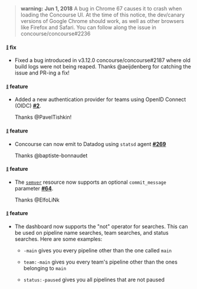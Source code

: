 > **warning:** **Jun 1, 2018** A bug in Chrome 67 causes it to crash when loading the Concourse UI. At the time of this notice, the dev/canary versions of Google Chrome should work, as well as other browsers like Firefox and Safari. You can follow along the issue in concourse/concourse#2236
> 
> 
#### <sub><sup><a name="v3130-note-1" href="#v3130-note-1">:link:</a></sup></sub> fix

* Fixed a bug introduced in v3.12.0 concourse/concourse#2187 where old build logs were not being reaped. Thanks @aeijdenberg for catching the issue and PR-ing a fix!
  
  
#### <sub><sup><a name="v3130-note-2" href="#v3130-note-2">:link:</a></sup></sub> feature

* Added a new authentication provider for teams using OpenID Connect (OIDC) **[#2](https://github.com/concourse/skymarshal/pull/2)**.
  
  Thanks @PavelTishkin!
  
  
#### <sub><sup><a name="v3130-note-3" href="#v3130-note-3">:link:</a></sup></sub> feature

* Concourse can now emit to Datadog using `statsd` agent **[#269](https://github.com/concourse/atc/pull/269)**
  
  Thanks @baptiste-bonnaudet
  
  
 #### <sub><sup><a name="v3130-note-4" href="#v3130-note-4">:link:</a></sup></sub> feature

* The [`semver`](https://github.com/concourse/semver-resource) resource now supports an optional `commit_message` parameter **[#64](https://github.com/concourse/semver-resource/pull/64)**.
  
  Thanks @ElfoLiNk
  
  
 #### <sub><sup><a name="v3130-note-5" href="#v3130-note-5">:link:</a></sup></sub> feature

* The dashboard now supports the "not" operator for searches. This can be used on pipeline name searches, team searches, and status searches. Here are some examples:
  
  
  
  * `-main` gives you every pipeline other than the one called `main`
    
    
  
  * `team:-main` gives you every team's pipeline other than the ones belonging to `main`
    
    
  
  * `status:-paused` gives you all pipelines that are not paused
    
    
  
  


